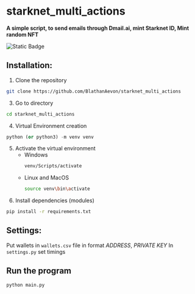 # starknet_multi_actions

**A simple script, to send emails through Dmail.ai, mint Starknet ID, Mint random NFT**

![Static Badge](https://img.shields.io/badge/just%20the%20message-8A2BE2)

## Installation:

1. Clone the repository
```bash
git clone https://github.com/BlathanAevon/starknet_multi_actions
```

3. Go to directory
```bash
cd starknet_multi_actions
```
4. Virtual Environment creation
```python
python (or python3) -m venv venv
```
5. Activate the virtual environment
    - Windows
      ```bash
      venv/Scripts/activate
      ```
    - Linux and MacOS
      ```bash
      source venv\bin\activate
      ```
6. Install dependencies (modules)
```bash
pip install -r requirements.txt
```

## Settings:

Put wallets in `wallets.csv` file in format *ADDRESS*, *PRIVATE KEY*
In `settings.py` set timings

## Run the program
```python main.py```
